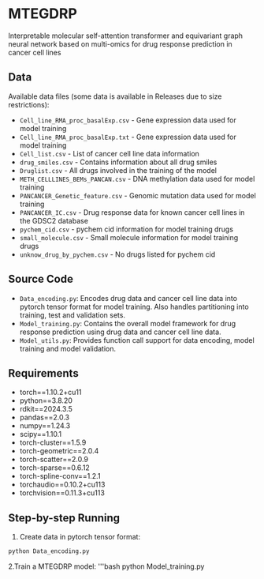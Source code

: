 # MTEGDRP

Interpretable molecular self-attention transformer and equivariant graph neural network based on multi-omics for drug response prediction in cancer cell lines

## Data

Available data files (some data is available in Releases due to size restrictions):

- `Cell_line_RMA_proc_basalExp.csv` - Gene expression data used for model training
- `Cell_line_RMA_proc_basalExp.txt` - Gene expression data used for model training
- `Cell_list.csv` - List of cancer cell line data information
- `drug_smiles.csv` - Contains information about all drug smiles
- `Druglist.csv` - All drugs involved in the training of the model
- `METH_CELLLINES_BEMs_PANCAN.csv` - DNA methylation data used for model training
- `PANCANCER_Genetic_feature.csv` - Genomic mutation data used for model training
- `PANCANCER_IC.csv` - Drug response data for known cancer cell lines in the GDSC2 database
- `pychem_cid.csv` - pychem cid information for model training drugs
- `small_molecule.csv` - Small molecule information for model training drugs
- `unknow_drug_by_pychem.csv` - No drugs listed for pychem cid

## Source Code

- `Data_encoding.py`: Encodes drug data and cancer cell line data into pytorch tensor format for model training. Also handles partitioning into training, test and validation sets.
- `Model_training.py`: Contains the overall model framework for drug response prediction using drug data and cancer cell line data.
- `Model_utils.py`: Provides function call support for data encoding, model training and model validation.

## Requirements

- torch==1.10.2+cu11
- python==3.8.20
- rdkit==2024.3.5
- pandas==2.0.3
- numpy==1.24.3
- scipy==1.10.1
- torch-cluster==1.5.9
- torch-geometric==2.0.4
- torch-scatter==2.0.9
- torch-sparse==0.6.12
- torch-spline-conv==1.2.1
- torchaudio==0.10.2+cu113
- torchvision==0.11.3+cu113

## Step-by-step Running

1. Create data in pytorch tensor format:
```bash
python Data_encoding.py
```
2.Train a MTEGDRP model:
'''bash
python Model_training.py


